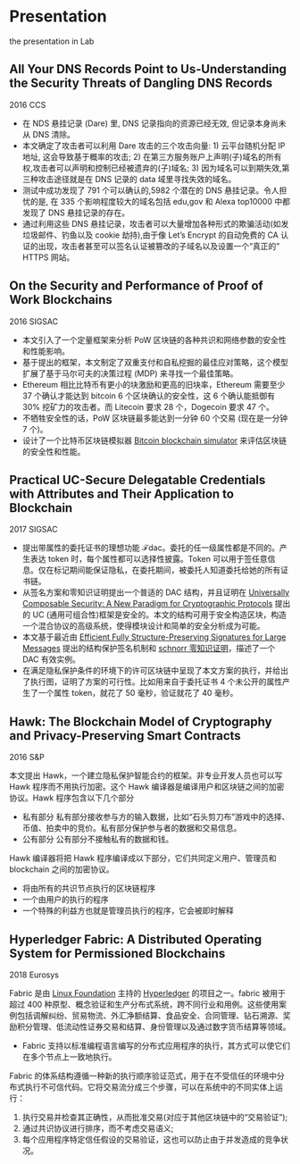 # Presentation
the presentation in Lab
## All Your DNS Records Point to Us-Understanding the Security Threats of Dangling DNS Records
2016 CCS
* 在 NDS 悬挂记录 (Dare) 里, DNS 记录指向的资源已经无效, 但记录本身尚未从 DNS 清除。
* 本文确定了攻击者可以利用 Dare 攻击的三个攻击向量: 1) 云平台随机分配 IP 地址, 这会导致基于概率的攻击; 2) 在第三方服务账户上声明(子)域名的所有权,攻击者可以声明和控制已经被遗弃的(子)域名; 3) 因为域名可以到期失效,第三种攻击途径就是在 DNS 记录的 data 域里寻找失效的域名。
* 测试中成功发现了 791 个可以确认的,5982 个潜在的 DNS 悬挂记录。令人担忧的是, 在 335 个影响程度较大的域名包括 edu,gov 和 Alexa top10000 中都发现了 DNS 悬挂记录的存在。
* 通过利用这些 DNS 悬挂记录，攻击者可以大量增加各种形式的欺骗活动(如发垃圾邮件、钓鱼以及 cookie 劫持),由于像 Let’s Encrypt 的自动免费的 CA 认证的出现，攻击者甚至可以签名认证被篡改的子域名以及设置一个“真正的” HTTPS 网站。

## On the Security and Performance of Proof of Work Blockchains
2016 SIGSAC
* 本文引入了一个定量框架来分析 PoW 区块链的各种共识和网络参数的安全性和性能影响。
* 基于提出的框架，本文制定了双重支付和自私挖掘的最佳应对策略，这个模型扩展了基于马尔可夫的决策过程 (MDP) 来寻找一个最佳策略。
* Ethereum 相比比特币有更小的块激励和更高的旧块率，Ethereum 需要至少 37 个确认才能达到 bitcoin 6 个区块确认的安全性，这 6 个确认能抵御有 30% 挖矿力的攻击者。而 Litecoin 要求 28 个，Dogecoin 要求 47 个。
* 不牺牲安全性的话，PoW 区块链最多能达到一分钟 60 个交易 (现在是一分钟 7 个)。
* 设计了一个比特币区块链模拟器 [Bitcoin blockchain simulator](http://arthurgervais.github.io/Bitcoin-Simulator/index.html) 来评估区块链的安全性和性能。
## Practical UC-Secure Delegatable Credentials with Attributes and Their Application to Blockchain
2017 SIGSAC
* 提出带属性的委托证书的理想功能 ℱdac。委托的任一级属性都是不同的。产生表达 token 时，每个属性都可以选择性披露。Token 可以用于签任意信息。仅在标记期间能保证隐私，在委托期间，被委托人知道委托给她的所有证书链。
* 从签名方案和零知识证明提出一个普适的 DAC 结构，并且证明在 [Universally Composable Security: A New Paradigm for Cryptographic Protocols](https://ieeexplore.ieee.org/abstract/document/959888/) 提出的 UC (通用可组合性)框架是安全的。本文的结构可用于安全构造区块，构造一个混合协议的高级系统，使得模块设计和简单的安全分析成为可能。
* 本文基于最近由 [Efficient Fully Structure-Preserving Signatures for Large Messages](https://link.springer.com/chapter/10.1007/978-3-662-48797-6_11) 提出的结构保护签名机制和 [schnorr 零知识证明](https://link.springer.com/chapter/10.1007/0-387-34805-0_22)，描述了一个 DAC 有效实例。
* 在满足隐私保护条件的环境下的许可区块链中呈现了本文方案的执行，并给出了执行图，证明了方案的可行性。比如用来自于委托证书 4 个未公开的属性产生了一个属性 token，就花了 50 毫秒，验证就花了 40 毫秒。
## Hawk: The Blockchain Model of Cryptography and Privacy-Preserving Smart Contracts
2016 S&P

本文提出 Hawk，一个建立隐私保护智能合约的框架。非专业开发人员也可以写 Hawk 程序而不用执行加密。这个 Hawk 编译器是编译用户和区块链之间的加密协议。Hawk 程序包含以下几个部分

* 私有部分 私有部分接收参与方的输入数据，比如“石头剪刀布”游戏中的选择、币值、拍卖中的竞价。私有部分保护参与者的数据和交易信息。
* 公有部分 公有部分不接触私有的数据和钱。

Hawk 编译器将把 Hawk 程序编译成以下部分，它们共同定义用户、管理员和 blockchain 之间的加密协议。
* 将由所有的共识节点执行的区块链程序
* 一个由用户的执行的程序
* 一个特殊的利益方也就是管理员执行的程序，它会被即时解释
## Hyperledger Fabric: A Distributed Operating System for Permissioned Blockchains
2018 Eurosys

Fabric 是由 [Linux Foundation](https://www.linuxfoundation.org/) 主持的 [Hyperledger](http://www.hyperledger.org/) 的项目之一。fabric 被用于超过 400 种原型、概念验证和生产分布式系统，跨不同行业和用例。这些使用案例包括调解纠纷、贸易物流、外汇净额结算、食品安全、合同管理、钻石溯源、奖励积分管理、低流动性证券交易和结算、身份管理以及通过数字货币结算等领域。
* Fabric 支持以标准编程语言编写的分布式应用程序的执行，其方式可以使它们在多个节点上一致地执行。

Fabric 的体系结构遵循一种新的执行顺序验证范式，用于在不受信任的环境中分布式执行不可信代码。它将交易流分成三个步骤，可以在系统中的不同实体上运行：
1. 执行交易并检查其正确性，从而批准交易(对应于其他区块链中的“交易验证”); 
2. 通过共识协议进行排序，而不考虑交易语义; 
3. 每个应用程序特定信任假设的交易验证，这也可以防止由于并发造成的竞争状况。
